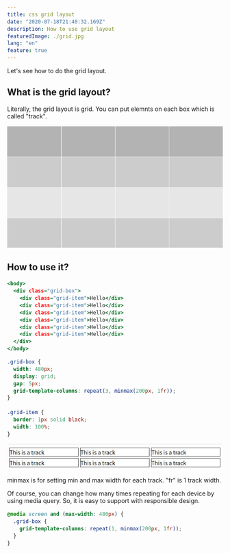 ```yaml
---
title: css grid layout
date: "2020-07-18T21:40:32.169Z"
description: How to use grid layout
featuredImage: ./grid.jpg
lang: "en"
feature: true
---
```


Let's see how to do the grid layout.

## What is the grid layout?

Literally, the grid layout is grid. You can put elemnts on each box which is called "track".

![grid](./grid.jpg)

## How to use it?

```html:title=index.html
<body>
  <div class="grid-box">
    <div class="grid-item">Hello</div>
    <div class="grid-item">Hello</div>
    <div class="grid-item">Hello</div>
    <div class="grid-item">Hello</div>
    <div class="grid-item">Hello</div>
    <div class="grid-item">Hello</div>
  </div>
</body>
```

```css:title=style.css
.grid-box {
  width: 480px;
  display: grid;
  gap: 5px;
  grid-template-columns: repeat(3, minmax(200px, 1fr));
}

.grid-item {
  border: 1px solid black;
  width: 100%;
}
```

![grid-html-css](./grid-tracks.jpg)

minmax is for setting min and max width for each track.
"fr" is 1 track width.

Of course, you can change how many times repeating for each device by using media query. So, it is easy to support with responsible design.

```css:title=style.css
@media screen and (max-width: 480px) {
  .grid-box {
    grid-template-columns: repeat(1, minmax(200px, 1fr));
  }
}
```
